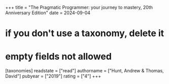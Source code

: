+++
title = "The Pragmatic Programmer: your journey to mastery, 20th Anniversary Edition"
date = 2024-09-04
# if you don't use a taxonomy, delete it
# empty fields not allowed
[taxonomies]
  readstate = ["read"]
  authorname = ["Hunt, Andrew & Thomas, David"]
  pubyear = ["2019"]
  rating = ["4"]
+++

